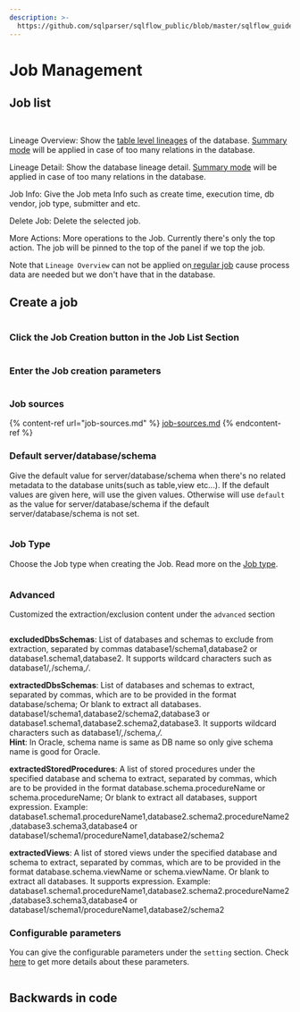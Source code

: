 ```yaml
---
description: >-
  https://github.com/sqlparser/sqlflow_public/blob/master/sqlflow_guide_cn.md#job-list
---
```


# Job Management

## Job list

<figure><img src="../../../.gitbook/assets/185734108-5dc282df-0b49-4061-af2d-c9fa21ab885a.png" alt=""><figcaption></figcaption></figure>

<figure><img src="../../../.gitbook/assets/Screenshot from 2022-11-06 16-29-30.png" alt=""><figcaption></figcaption></figure>

Lineage Overview: Show the [table level lineages](../sqltext-editor.md#table-level-lineage) of the database. [Summary mode](../../getting-started/different-modes-in-gudu-sqlflow/job-mode.md#summary-result) will be applied in case of too many relations in the database.

Lineage Detail: Show the database lineage detail. [Summary mode](../../getting-started/different-modes-in-gudu-sqlflow/job-mode.md#summary-result) will be applied in case of too many relations in the database.

Job Info: Give the Job meta Info such as create time, execution time, db vendor, job type, submitter and etc.

Delete Job: Delete the selected job.

More Actions: More operations to the Job. Currently there's only the top action. The job will be pinned to the top of the panel if we top the job.



Note that `Lineage Overview` can not be applied on[ regular job](../../getting-started/different-modes-in-gudu-sqlflow/job-mode.md#regular-job) cause process data are needed but we don't have that in the database.

## Create a job

<figure><img src="../../../.gitbook/assets/185737736-814ae584-ab72-4be6-a4f6-6393607d385f.gif" alt=""><figcaption></figcaption></figure>

### Click the Job Creation button in the Job List Section

<figure><img src="../../../.gitbook/assets/20221101205559.png" alt=""><figcaption></figcaption></figure>

### Enter the Job creation parameters&#x20;

<figure><img src="../../../.gitbook/assets/Screenshot from 2022-11-01 21-00-58.png" alt=""><figcaption></figcaption></figure>

### Job sources

{% content-ref url="job-sources.md" %}
[job-sources.md](job-sources.md)
{% endcontent-ref %}

### Default server/database/schema

Give the default value for server/database/schema when there's no related metadata to the database units(such as table,view etc...). If the default values are given here, will use the given values. Otherwise will use `default` as the value for server/database/schema if the default server/database/schema is not set.

<figure><img src="../../../.gitbook/assets/Screenshot from 2022-11-01 21-22-38.png" alt=""><figcaption></figcaption></figure>

### Job Type

Choose the Job type when creating the Job. Read more on the [Job type](../../getting-started/different-modes-in-gudu-sqlflow/job-mode.md).

<figure><img src="../../../.gitbook/assets/微信截图_20250407110022.png" alt=""><figcaption></figcaption></figure>

### Advanced

Customized the extraction/exclusion content under the `advanced` section

<figure><img src="../../../.gitbook/assets/Screenshot from 2022-11-01 21-06-07.png" alt=""><figcaption></figcaption></figure>

**excludedDbsSchemas**: List of databases and schemas to exclude from extraction, separated by commas database1/schema1,database2 or database1.schema1,database2. It supports wildcard characters such as database1/_,_/schema,_/_.

**extractedDbsSchemas**: List of databases and schemas to extract, separated by commas, which are to be provided in the format database/schema; Or blank to extract all databases. database1/schema1,database2/schema2,database3 or database1.schema1,database2.schema2,database3. It supports wildcard characters such as database1/_,_/schema,_/._\
**Hint**: In Oracle, schema name is same as DB name so only give schema name is good for Oracle.

**extractedStoredProcedures**: A list of stored procedures under the specified database and schema to extract, separated by commas, which are to be provided in the format database.schema.procedureName or schema.procedureName; Or blank to extract all databases, support expression. Example:    database1.schema1.procedureName1,database2.schema2.procedureName2,database3.schema3,database4 or database1/schema1/procedureName1,database2/schema2

**extractedViews**: A list of stored views under the specified database and schema to extract, separated by commas, which are to be provided in the format database.schema.viewName or schema.viewName. Or blank to extract all databases. It supports expression. Example: database1.schema1.procedureName1,database2.schema2.procedureName2,database3.schema3,database4 or database1/schema1/procedureName1,database2/schema2

### Configurable parameters

You can give the configurable parameters under the `setting` section. Check [here](../settings.md#configurable-parameters-when-creating-jobs-or-visualizing-the-sql-in-sql-editor) to get more details about these parameters.

<figure><img src="../../../.gitbook/assets/Screenshot from 2022-11-01 21-08-42.png" alt=""><figcaption></figcaption></figure>

## Backwards in code

<figure><img src="../../../.gitbook/assets/185738467-b8485e3c-cbc4-4ceb-ab20-5e869908551b.gif" alt=""><figcaption></figcaption></figure>

